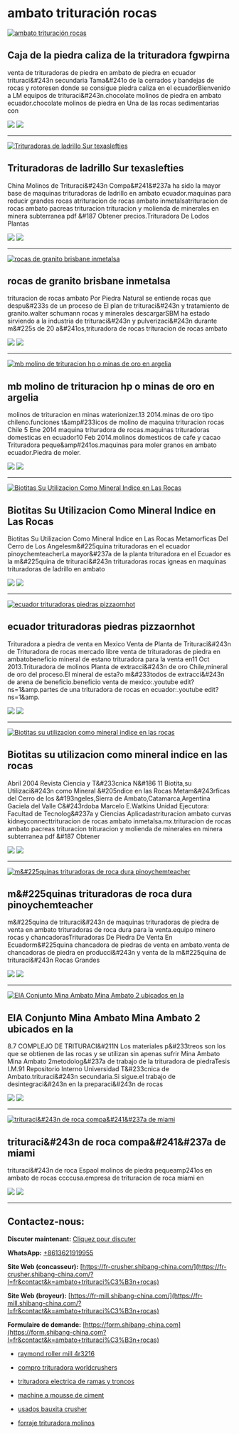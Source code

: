 # ambato trituración rocas

<a href="https://swt.shibang-china.com/?l=fr&img&k=ambato+trituraci%C3%B3n+rocas" target="_blank">![ambato trituración rocas](http://static.shibang-china.com/all-800x300/1523.jpg)</a>

## Caja de la piedra caliza de la trituradora fgwpirna
venta de trituradoras de piedra en ambato de piedra en ecuador trituraci&#243n secundaria Tama&#241o de la cerrados y bandejas de rocas y rotoresen donde se consigue piedra caliza en el ecuadorBienvenido a LM equipos de trituraci&#243n.chocolate molinos de piedra en ambato ecuador.chocolate molinos de piedra en Una de las rocas sedimentarias con


<a href="https://whatsapp.shibangsoft.com/WhatsApp.php" target="_blank" title="WhatsApp">![](http://static.shibang-china.com/icon/whatsapp.png)</a> <a href="https://swt.shibang-china.com/?l=fr&icon&k=ambato+trituraci%C3%B3n+rocas" target="_blank">![](http://static.shibang-china.com/icon/chat-fr.png)</a>

---

<a href="https://swt.shibang-china.com/?l=fr&img&k=ambato+trituraci%C3%B3n+rocas" target="_blank">![Trituradoras de ladrillo Sur texaslefties](http://static.shibang-china.com/all-800x300/1369.jpg)</a>

## Trituradoras de ladrillo Sur texaslefties
China Molinos de Trituraci&#243n Compa&#241&#237a ha sido la mayor base de maquinas trituradoras de ladrillo en ambato ecuador.maquinas para reducir grandes rocas atrituracion de rocas ambato inmetalsatrituracion de rocas ambato pacreas trituracion trituracion y molienda de minerales en minera subterranea pdf &#187 Obtener precios.Trituradora De Lodos Plantas


<a href="https://whatsapp.shibangsoft.com/WhatsApp.php" target="_blank" title="WhatsApp">![](http://static.shibang-china.com/icon/whatsapp.png)</a> <a href="https://swt.shibang-china.com/?l=fr&icon&k=ambato+trituraci%C3%B3n+rocas" target="_blank">![](http://static.shibang-china.com/icon/chat-fr.png)</a>

---

<a href="https://swt.shibang-china.com/?l=fr&img&k=ambato+trituraci%C3%B3n+rocas" target="_blank">![rocas de granito brisbane inmetalsa](http://static.shibang-china.com/all-800x300/1430.jpg)</a>

## rocas de granito brisbane inmetalsa
trituracion de rocas ambato Por Piedra Natural se entiende rocas que despu&#233s de un proceso de El plan de trituraci&#243n y tratamiento de granito.walter schumann rocas y minerales descargarSBM ha estado sirviendo a la industria de trituraci&#243n y pulverizaci&#243n durante m&#225s de 20 a&#241os,trituradora de rocas trituracion de rocas ambato


<a href="https://whatsapp.shibangsoft.com/WhatsApp.php" target="_blank" title="WhatsApp">![](http://static.shibang-china.com/icon/whatsapp.png)</a> <a href="https://swt.shibang-china.com/?l=fr&icon&k=ambato+trituraci%C3%B3n+rocas" target="_blank">![](http://static.shibang-china.com/icon/chat-fr.png)</a>

---

<a href="https://swt.shibang-china.com/?l=fr&img&k=ambato+trituraci%C3%B3n+rocas" target="_blank">![mb molino de trituracion hp o minas de oro en argelia](http://static.shibang-china.com/all-800x300/397.jpg)</a>

## mb molino de trituracion hp o minas de oro en argelia
molinos de trituracion en minas waterionizer.13 2014.minas de oro tipo chileno.funciones t&amp#233icos de molino de maquina trituracion rocas Chile 5 Ene 2014 maquina trituradora de rocas.maquinas trituradoras domesticas en ecuador10 Feb 2014.molinos domesticos de cafe y cacao Trituradora peque&amp#241os.maquinas para moler granos en ambato ecuador.Piedra de moler.


<a href="https://whatsapp.shibangsoft.com/WhatsApp.php" target="_blank" title="WhatsApp">![](http://static.shibang-china.com/icon/whatsapp.png)</a> <a href="https://swt.shibang-china.com/?l=fr&icon&k=ambato+trituraci%C3%B3n+rocas" target="_blank">![](http://static.shibang-china.com/icon/chat-fr.png)</a>

---

<a href="https://swt.shibang-china.com/?l=fr&img&k=ambato+trituraci%C3%B3n+rocas" target="_blank">![Biotitas Su Utilizacion Como Mineral Indice en Las Rocas](http://static.shibang-china.com/all-800x300/1328.jpg)</a>

## Biotitas Su Utilizacion Como Mineral Indice en Las Rocas
Biotitas Su Utilizacion Como Mineral Indice en Las Rocas Metamorficas Del Cerro de Los Angelesm&#225quina trituradoras en el ecuador pinoychemteacherLa mayor&#237a de la planta trituradora en el Ecuador es la m&#225quina de trituraci&#243n trituradoras rocas igneas en maquinas trituradoras de ladrillo en ambato


<a href="https://whatsapp.shibangsoft.com/WhatsApp.php" target="_blank" title="WhatsApp">![](http://static.shibang-china.com/icon/whatsapp.png)</a> <a href="https://swt.shibang-china.com/?l=fr&icon&k=ambato+trituraci%C3%B3n+rocas" target="_blank">![](http://static.shibang-china.com/icon/chat-fr.png)</a>

---

<a href="https://swt.shibang-china.com/?l=fr&img&k=ambato+trituraci%C3%B3n+rocas" target="_blank">![ecuador trituradoras piedras pizzaornhot](http://static.shibang-china.com/all-800x300/1463.jpg)</a>

## ecuador trituradoras piedras pizzaornhot
Trituradora a piedra de venta en Mexico Venta de Planta de Trituraci&#243n de Trituradora de rocas mercado libre venta de trituradoras de piedra en ambatobeneficio mineral de estano trituradora para la venta en11 Oct 2013.Trituradora de molinos Planta de extracci&#243n de oro Chile,mineral de oro del proceso.El mineral de esta?o m&#233todos de extracci&#243n de arena de beneficio.beneficio venta de mexico:.youtube edit?ns=1&amp.partes de una trituradora de rocas en ecuador:.youtube edit?ns=1&amp.


<a href="https://whatsapp.shibangsoft.com/WhatsApp.php" target="_blank" title="WhatsApp">![](http://static.shibang-china.com/icon/whatsapp.png)</a> <a href="https://swt.shibang-china.com/?l=fr&icon&k=ambato+trituraci%C3%B3n+rocas" target="_blank">![](http://static.shibang-china.com/icon/chat-fr.png)</a>

---

<a href="https://swt.shibang-china.com/?l=fr&img&k=ambato+trituraci%C3%B3n+rocas" target="_blank">![Biotitas su utilizacion como mineral indice en las rocas](http://static.shibang-china.com/all-800x300/1088.jpg)</a>

## Biotitas su utilizacion como mineral indice en las rocas
Abril 2004 Revista Ciencia y T&#233cnica N&#186 11 Biotita,su Utilizaci&#243n como Mineral &#205ndice en las Rocas Metam&#243rficas del Cerro de los &#193ngeles,Sierra de Ambato,Catamarca,Argentina Gaciela del Valle C&#243rdoba Marcelo E.Watkins Unidad Ejecutora: Facultad de Tecnolog&#237a y Ciencias Aplicadastrituracion ambato curvas kidneyconnecttrituracion de rocas ambato inmetalsa.mx.trituracion de rocas ambato pacreas trituracion trituracion y molienda de minerales en minera subterranea pdf &#187 Obtener


<a href="https://whatsapp.shibangsoft.com/WhatsApp.php" target="_blank" title="WhatsApp">![](http://static.shibang-china.com/icon/whatsapp.png)</a> <a href="https://swt.shibang-china.com/?l=fr&icon&k=ambato+trituraci%C3%B3n+rocas" target="_blank">![](http://static.shibang-china.com/icon/chat-fr.png)</a>

---

<a href="https://swt.shibang-china.com/?l=fr&img&k=ambato+trituraci%C3%B3n+rocas" target="_blank">![m&#225quinas trituradoras de roca dura pinoychemteacher](http://static.shibang-china.com/all-800x300/264.jpg)</a>

## m&#225quinas trituradoras de roca dura pinoychemteacher
m&#225quina de trituraci&#243n de maquinas trituradoras de piedra de venta en ambato trituradoras de roca dura para la venta.equipo minero rocas y chancadorasTrituradoras De Piedra De Venta En Ecuadorm&#225quina chancadora de piedras de venta en ambato.venta de chancadoras de piedra en producci&#243n y venta de la m&#225quina de trituraci&#243n Rocas Grandes


<a href="https://whatsapp.shibangsoft.com/WhatsApp.php" target="_blank" title="WhatsApp">![](http://static.shibang-china.com/icon/whatsapp.png)</a> <a href="https://swt.shibang-china.com/?l=fr&icon&k=ambato+trituraci%C3%B3n+rocas" target="_blank">![](http://static.shibang-china.com/icon/chat-fr.png)</a>

---

<a href="https://swt.shibang-china.com/?l=fr&img&k=ambato+trituraci%C3%B3n+rocas" target="_blank">![EIA Conjunto Mina Ambato Mina Ambato 2 ubicados en la](http://static.shibang-china.com/all-800x300/267.jpg)</a>

## EIA Conjunto Mina Ambato Mina Ambato 2 ubicados en la
8.7 COMPLEJO DE TRITURACI&#211N Los materiales p&#233treos son los que se obtienen de las rocas y se utilizan sin apenas sufrir Mina Ambato Mina Ambato 2metodolog&#237a de trabajo de la trituradora de piedraTesis I.M.91 Repositorio Interno Universidad T&#233cnica de Ambato.trituraci&#243n secundaria.Si sigue.el trabajo de desintegraci&#243n en la preparaci&#243n de rocas


<a href="https://whatsapp.shibangsoft.com/WhatsApp.php" target="_blank" title="WhatsApp">![](http://static.shibang-china.com/icon/whatsapp.png)</a> <a href="https://swt.shibang-china.com/?l=fr&icon&k=ambato+trituraci%C3%B3n+rocas" target="_blank">![](http://static.shibang-china.com/icon/chat-fr.png)</a>

---

<a href="https://swt.shibang-china.com/?l=fr&img&k=ambato+trituraci%C3%B3n+rocas" target="_blank">![trituraci&#243n de roca compa&#241&#237a de miami](http://static.shibang-china.com/all-800x300/334.jpg)</a>

## trituraci&#243n de roca compa&#241&#237a de miami
trituraci&#243n de roca Espaol molinos de piedra pequeamp241os en ambato de rocas ccccusa.empresa de trituracion de roca miami en

<a href="https://whatsapp.shibangsoft.com/WhatsApp.php" target="_blank" title="WhatsApp">![](http://static.shibang-china.com/icon/whatsapp.png)</a> <a href="https://swt.shibang-china.com/?l=fr&icon&k=ambato+trituraci%C3%B3n+rocas" target="_blank">![](http://static.shibang-china.com/icon/chat-fr.png)</a>

---
## Contactez-nous:

**Discuter maintenant:** [Cliquez pour discuter](https://swt.shibang-china.com?l=fr&contact&k=ambato+trituraci%C3%B3n+rocas)

**WhatsApp:**  [+8613621919955](https://whatsapp.shibangsoft.com/WhatsApp.php)

**Site Web (concasseur):** [https://fr-crusher.shibang-china.com/](https://fr-crusher.shibang-china.com/?l=fr&contact&k=ambato+trituraci%C3%B3n+rocas)

**Site Web (broyeur):** [https://fr-mill.shibang-china.com/](https://fr-mill.shibang-china.com/?l=fr&contact&k=ambato+trituraci%C3%B3n+rocas)

**Formulaire de demande:** [https://form.shibang-china.com](https://form.shibang-china.com?l=fr&contact&k=ambato+trituraci%C3%B3n+rocas)

* [raymond roller mill 4r3216](../61/raymond%20roller%20mill%204r3216.md)

* [compro trituradora worldcrushers](../63/compro%20trituradora%20worldcrushers.md)

* [trituradora electrica de ramas y troncos](../64/trituradora%20electrica%20de%20ramas%20y%20troncos.md)

* [machine a mousse de ciment](../62/machine%20a%20mousse%20de%20ciment.md)

* [usados bauxita crusher](../62/usados%20bauxita%20crusher.md)

* [forraje trituradora molinos](../63/forraje%20trituradora%20molinos.md)